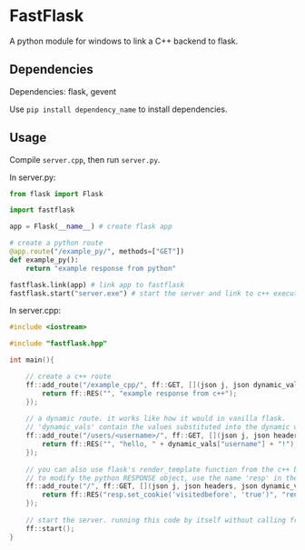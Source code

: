 # FastFlask
A python module for windows to link a C++ backend to flask.

## Dependencies

Dependencies: flask, gevent

Use `pip install dependency_name` to install dependencies.

## Usage

Compile `server.cpp`, then run `server.py`.

In server.py:

```py
from flask import Flask

import fastflask

app = Flask(__name__) # create flask app

# create a python route
@app.route("/example_py/", methods=["GET"])
def example_py():
    return "example response from python"

fastflask.link(app) # link app to fastflask
fastflask.start("server.exe") # start the server and link to c++ executable. kwargs: (host: str, port: int), defaults to 127.0.0.1 and 5000
```

In server.cpp:

```cpp
#include <iostream>

#include "fastflask.hpp"

int main(){

    // create a c++ route
    ff::add_route("/example_cpp/", ff::GET, [](json j, json dynamic_vals){
        return ff::RES("", "example response from c++");
    });
    
    // a dynamic route. it works like how it would in vanilla flask.
    // 'dynamic_vals' contain the values substituted into the dynamic url.
    ff::add_route("/users/<username>/", ff::GET, [](json j, json headers, json dynamic_vals){
        return ff::RES("", "hello, " + dynamic_vals["username"] + "!");
    });
    
    // you can also use flask's render_template function from the c++ backend and this function demonstrates how.
    // to modify the python RESPONSE object, use the name 'resp' in the 'to_exec' string.
    ff::add_route("/", ff::GET, [](json j, json headers, json dynamic_vals){
        return ff::RES("resp.set_cookie('visitedbefore', 'true')", "render_template('index.html')");
    });
    
    // start the server. running this code by itself without calling from python does nothing.
    ff::start();
}
```
